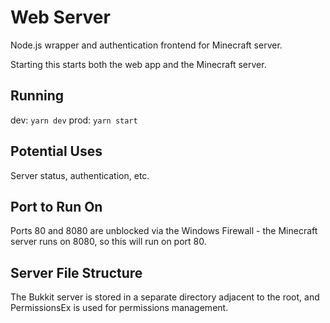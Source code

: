# Web Server
Node.js wrapper and authentication frontend for Minecraft server.

Starting this starts both the web app and the Minecraft server.

## Running
dev: `yarn dev`
prod: `yarn start`

## Potential Uses
Server status, authentication, etc.

## Port to Run On
Ports 80 and 8080 are unblocked via the Windows Firewall - the Minecraft server runs on 8080, so this will run on port 80.

## Server File Structure
The Bukkit server is stored in a separate directory adjacent to the root, and PermissionsEx is used for permissions management.